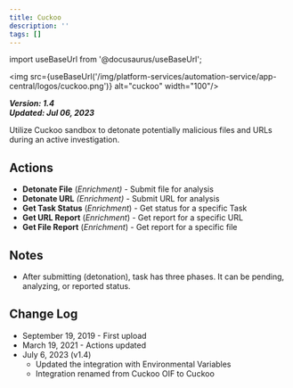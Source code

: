 ```yaml
---
title: Cuckoo
description: ''
tags: []
---
```

import useBaseUrl from '@docusaurus/useBaseUrl';

<img src={useBaseUrl('/img/platform-services/automation-service/app-central/logos/cuckoo.png')} alt="cuckoo" width="100"/>

***Version: 1.4  
Updated: Jul 06, 2023***

Utilize Cuckoo sandbox to detonate potentially malicious files and URLs during an active investigation.

## Actions

* **Detonate File** (*Enrichment) -* Submit file for analysis
* **Detonate URL** *(Enrichment) -* Submit URL for analysis
* **Get Task Status** (*Enrichment*) - Get status for a specific Task
* **Get URL Report** (*Enrichment*) - Get report for a specific URL
* **Get File Report** (*Enrichment*) - Get report for a specific file

## Notes

* After submitting (detonation), task has three phases. It can be pending, analyzing, or reported status.

## Change Log

* September 19, 2019 - First upload
* March 19, 2021 - Actions updated
* July 6, 2023 (v1.4)
	+ Updated the integration with Environmental Variables
	+ Integration renamed from Cuckoo OIF to Cuckoo
